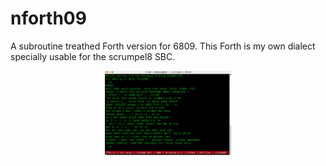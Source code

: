 # nforth09
A subroutine treathed Forth version for 6809.
This Forth is my own dialect specially usable for the scrumpel8 SBC.
<p align='center'>
<img alt='Screenshot running Forth' src=https://github.com/nbrok/nforth09/blob/main/Schermafbeelding%202021-04-26%20om%2008.23.02.png raw=true' title='Screenshot of running Forth' width='40%'>
</p>
